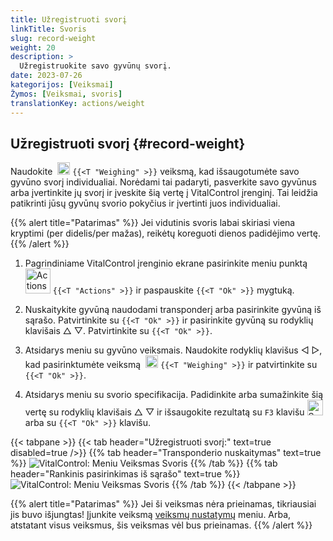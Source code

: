 ```yaml
---
title: Užregistruoti svorį
linkTitle: Svoris
slug: record-weight
weight: 20
description: >
  Užregistruokite savo gyvūnų svorį.
date: 2023-07-26
kategorijos: [Veiksmai]
Žymos: [Veiksmai, svoris]
translationKey: actions/weight
---
```


## Užregistruoti svorį {#record-weight}
Naudokite &nbsp;<img src="/icons/actions/weight.svg" width="20" align="bottom" alt="Weighing" /> `{{<T "Weighing" >}}` veiksmą, kad išsaugotumėte savo gyvūno svorį individualiai. Norėdami tai padaryti, pasverkite savo gyvūnus arba įvertinkite jų svorį ir įveskite šią vertę į VitalControl įrenginį. Tai leidžia patikrinti jūsų gyvūnų svorio pokyčius ir įvertinti juos individualiai.

{{% alert title="Patarimas" %}}
Jei vidutinis svoris labai skiriasi viena kryptimi (per didelis/per mažas), reikėtų koreguoti dienos padidėjimo vertę.
{{% /alert %}}

1. Pagrindiniame VitalControl įrenginio ekrane pasirinkite meniu punktą &nbsp;<img src="/icons/actions.svg" width="40" align="bottom" alt="Actions" /> `{{<T "Actions" >}}` ir paspauskite `{{<T "Ok" >}}` mygtuką.

2. Nuskaitykite gyvūną naudodami transponderį arba pasirinkite gyvūną iš sąrašo. Patvirtinkite su `{{<T "Ok" >}}` ir pasirinkite gyvūną su rodyklių klavišais △ ▽. Patvirtinkite su `{{<T "Ok" >}}`.

3. Atsidarys meniu su gyvūno veiksmais. Naudokite rodyklių klavišus ◁ ▷, kad pasirinktumėte veiksmą &nbsp;<img src="/icons/actions/weight.svg" width="20" align="bottom" alt="Weighing" /> `{{<T "Weighing" >}}` ir patvirtinkite su `{{<T "Ok" >}}`.

4. Atsidarys meniu su svorio specifikacija. Padidinkite arba sumažinkite šią vertę su rodyklių klavišais △ ▽ ir išsaugokite rezultatą su `F3` klavišu <img src="/icons/footer/save.svg" width="25" align="bottom" alt="Save" /> arba su `{{<T "Ok" >}}` klavišu.

{{< tabpane >}}
{{< tab header="Užregistruoti svorį:" text=true disabled=true />}}
{{% tab header="Transponderio nuskaitymas" text=true %}}
  ![VitalControl: Meniu Veiksmas Svoris](../images/weighing-scan.png "Weighing")
{{% /tab %}}
{{% tab header="Rankinis pasirinkimas iš sąrašo" text=true %}}
  ![VitalControl: Meniu Veiksmas Svoris](../images/weighing.png "Weighing")
{{% /tab %}}
{{< /tabpane >}}

{{% alert title="Patarimas" %}}
Jei ši veiksmas nėra prieinamas, tikriausiai jis buvo išjungtas! Įjunkite veiksmą [veiksmų nustatymų](../setting/) meniu. Arba, atstatant visus veiksmus, šis veiksmas vėl bus prieinamas.
{{% /alert %}}
